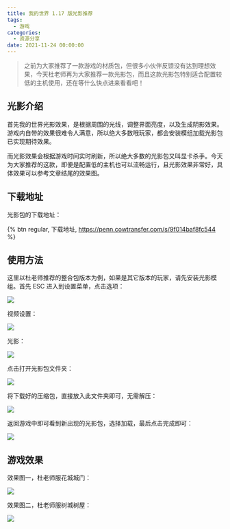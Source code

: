 ```yaml
---
title: 我的世界 1.17 版光影推荐
tags:
  - 游戏
categories:
  - 资源分享
date: 2021-11-24 00:00:00
---
```


> 之前为大家推荐了一款游戏的材质包，但很多小伙伴反馈没有达到理想效果，今天杜老师再为大家推荐一款光影包，而且这款光影包特别适合配置较低的主机使用，还在等什么快点进来看看吧！

<!-- more -->

## 光影介绍

首先我的世界光影效果，是根据周围的光线，调整界面亮度，以及生成阴影效果。游戏内自带的效果很难令人满意，所以绝大多数哦玩家，都会安装模组加载光影包已实现期待效果。

而光影效果会根据游戏时间实时刷新，所以绝大多数的光影包又叫显卡杀手。今天为大家推荐的这款，即便是配置低的主机也可以流畅运行，且光影效果非常好，具体效果可以参考文章结尾的效果图。

## 下载地址

光影包的下载地址：

{% btn regular, 下载地址, https://penn.cowtransfer.com/s/9f014baf8fc544 %}

## 使用方法

这里以杜老师推荐的整合包版本为例，如果是其它版本的玩家，请先安装光影模组。首先 ESC 进入到设置菜单，点击选项：

![](https://cdn.dusays.com/2021/11/406-1.jpg)

视频设置：

![](https://cdn.dusays.com/2021/11/406-2.jpg)

光影：

![](https://cdn.dusays.com/2021/11/406-3.jpg)

点击打开光影包文件夹：

![](https://cdn.dusays.com/2021/11/406-4.jpg)

将下载好的压缩包，直接放入此文件夹即可，无需解压：

![](https://cdn.dusays.com/2021/11/406-5.jpg)

返回游戏中即可看到新出现的光影包，选择加载，最后点击完成即可：

![](https://cdn.dusays.com/2021/11/406-6.jpg)

## 游戏效果

效果图一，杜老师服花城城门：

![](https://cdn.dusays.com/2021/11/406-7.jpg)

效果图二，杜老师服树城树屋：

![](https://cdn.dusays.com/2021/11/406-8.jpg)
